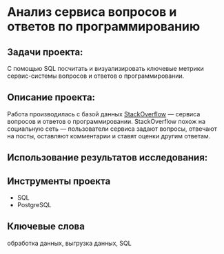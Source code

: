 # Анализ сервиса вопросов и ответов по программированию

## Задачи проекта:

С помощью SQL посчитать и визуализировать ключевые метрики сервис-системы вопросов и ответов о программировании.


## Описание проекта:

Работа производилась с базой данных [StackOverflow](https://stackoverflow.com/) — сервиса вопросов и ответов о программировании. 
StackOverflow похож на социальную сеть — пользователи сервиса задают вопросы, отвечают на посты, оставляют комментарии и ставят оценки другим ответам.


## Использование результатов исследования:



## Инструменты проекта

- SQL
- PostgreSQL


## Ключевые слова

обработка данных, выгрузка данных, SQL
